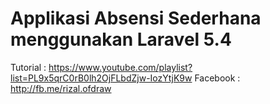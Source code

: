 # Applikasi Absensi Sederhana menggunakan Laravel 5.4

Tutorial : https://www.youtube.com/playlist?list=PL9x5qrC0rB0lh2OjFLbdZjw-IozYtjK9w
Facebook : http://fb.me/rizal.ofdraw
